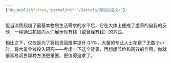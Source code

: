 ```yaml
---
{"dg-publish":true,"permalink":"/Zettels/存钱的意义/"}
---
```



但当消费超越了最基本物质生活需求的水平后，它在大体上便成了虚荣的自我的反映，一种通过花钱向人们展示你有钱（或曾经有钱）的方式。

相比之下，仅仅是为了将投资回报率提升 0.1%，大量的专业人士花费了无数个小时，将大笔金钱投入研究——考虑一下这个背景，再想想节俭和高效的作用，你就很容易明白哪种方法更重要、更值得追求了。
